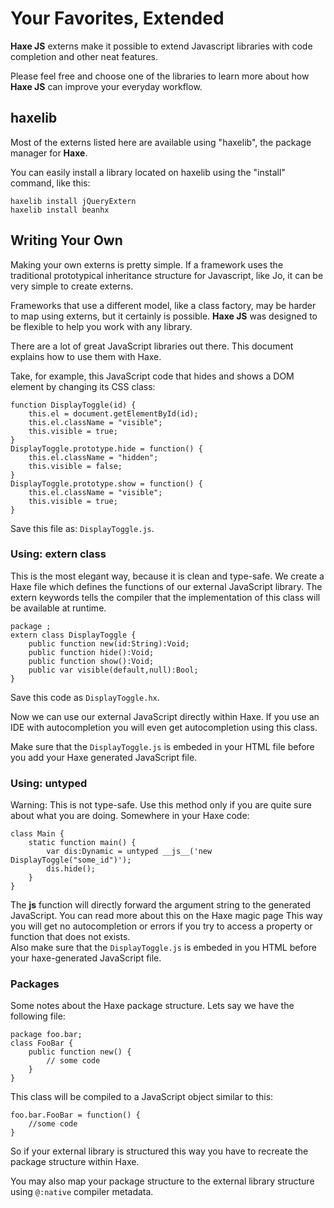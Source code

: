 # Your Favorites, Extended

**Haxe JS** externs make it possible to extend Javascript libraries with code completion and other neat features.

Please feel free and choose one of the libraries to learn more about how **Haxe JS** can improve your everyday workflow.

## haxelib

Most of the externs listed here are available using "haxelib", the package manager for **Haxe**.

You can easily install a library located on haxelib using the "install" command, like this:

	haxelib install jQueryExtern  
	haxelib install beanhx  


## Writing Your Own

Making your own externs is pretty simple. If a framework uses the traditional prototypical inheritance structure for Javascript, like Jo, it can be very simple to create externs.

Frameworks that use a different model, like a class factory, may be harder to map using externs, but it certainly is possible. **Haxe JS** was designed to be flexible to help you work with any library.


There are a lot of great JavaScript libraries out there. This document explains how to use them with Haxe.

Take, for example, this JavaScript code that hides and shows a DOM element by changing its CSS class:

	function DisplayToggle(id) {
	    this.el = document.getElementById(id);
	    this.el.className = "visible";
	    this.visible = true;
	}
	DisplayToggle.prototype.hide = function() {
	    this.el.className = "hidden";
	    this.visible = false;
	}
	DisplayToggle.prototype.show = function() {
	    this.el.className = "visible";
	    this.visible = true;
	}

Save this file as: `DisplayToggle.js`.

### Using: extern class

This is the most elegant way, because it is clean and type-safe.
We create a Haxe file which defines the functions of our external JavaScript library. The extern keywords tells the compiler that the implementation of this class will be available at runtime.

	package ;
	extern class DisplayToggle {
	    public function new(id:String):Void;
	    public function hide():Void;
	    public function show():Void;
	    public var visible(default,null):Bool;
	}

Save this code as `DisplayToggle.hx`.

Now we can use our external JavaScript directly within Haxe. If you use an IDE with autocompletion you will even get autocompletion using this class.

Make sure that the `DisplayToggle.js` is embeded in your HTML file before you add your Haxe generated JavaScript file.

### Using: untyped

Warning: This is not type-safe. Use this method only if you are quite sure about what you are doing.
Somewhere in your Haxe code:

	class Main {
	    static function main() {
	        var dis:Dynamic = untyped __js__('new DisplayToggle("some_id")');
	        dis.hide();
	    }
	}

The __js__ function will directly forward the argument string to the generated JavaScript. You can read more about this on the Haxe magic page
This way you will get no autocompletion or errors if you try to access a property or function that does not exists.   
Also make sure that the `DisplayToggle.js` is embeded in you HTML before your haxe-generated JavaScript file.

### Packages

Some notes about the Haxe package structure. Lets say we have the following file:

	package foo.bar;
	class FooBar {
	    public function new() {
	        // some code
	    }
	}

This class will be compiled to a JavaScript object similar to this:

	foo.bar.FooBar = function() {
	    //some code
	}

So if your external library is structured this way you have to recreate the package structure within Haxe.

You may also map your package structure to the external library structure using `@:native` compiler metadata.
